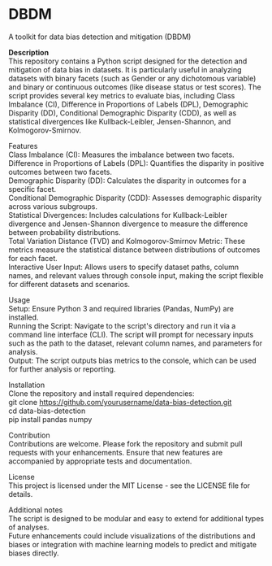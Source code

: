# DBDM
A toolkit for data bias detection and mitigation (DBDM)

**Description**<br />
This repository contains a Python script designed for the detection and mitigation of data bias in datasets. It is particularly useful in analyzing datasets with binary facets (such as Gender or any dichotomous variable) and binary or continuous outcomes (like disease status or test scores). The script provides several key metrics to evaluate bias, including Class Imbalance (CI), Difference in Proportions of Labels (DPL), Demographic Disparity (DD), Conditional Demographic Disparity (CDD), as well as statistical divergences like Kullback-Leibler, Jensen-Shannon, and Kolmogorov-Smirnov.

Features<br />
Class Imbalance (CI): Measures the imbalance between two facets.<br />
Difference in Proportions of Labels (DPL): Quantifies the disparity in positive outcomes between two facets.<br />
Demographic Disparity (DD): Calculates the disparity in outcomes for a specific facet.<br />
Conditional Demographic Disparity (CDD): Assesses demographic disparity across various subgroups.<br />
Statistical Divergences: Includes calculations for Kullback-Leibler divergence and Jensen-Shannon divergence to measure the difference between probability distributions.<br />
Total Variation Distance (TVD) and Kolmogorov-Smirnov Metric: These metrics measure the statistical distance between distributions of outcomes for each facet.<br />
Interactive User Input: Allows users to specify dataset paths, column names, and relevant values through console input, making the script flexible for different datasets and scenarios.<br />

Usage<br />
Setup: Ensure Python 3 and required libraries (Pandas, NumPy) are installed.<br />
Running the Script: Navigate to the script's directory and run it via a command line interface (CLI). The script will prompt for necessary inputs such as the path to the dataset, relevant column names, and parameters for analysis.<br />
Output: The script outputs bias metrics to the console, which can be used for further analysis or reporting.<br />

Installation<br />
Clone the repository and install required dependencies:<br />
git clone https://github.com/yourusername/data-bias-detection.git<br />
cd data-bias-detection<br />
pip install pandas numpy<br />


Contribution<br />
Contributions are welcome. Please fork the repository and submit pull requests with your enhancements. Ensure that new features are accompanied by appropriate tests and documentation.

License<br />
This project is licensed under the MIT License - see the LICENSE file for details.<br />

Additional notes<br />
The script is designed to be modular and easy to extend for additional types of analyses.<br />
Future enhancements could include visualizations of the distributions and biases or integration with machine learning models to predict and mitigate biases directly.<br />
